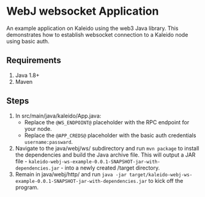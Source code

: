 # WebJ websocket Application
An example application on Kaleido using the web3 Java library. This demonstrates how to establish websocket connection to a Kaleido node using basic auth.

## Requirements

1. Java 1.8+
2. Maven

## Steps
1. In src/main/java/kaleido/App.java:
    + Replace the `@WS_ENDPOINT@` placeholder with the RPC endpoint for your node.
    + Replace the `@APP_CREDS@` placeholder with the basic auth credentials `username:passward`.
2. Navigate to the java/webj/ws/ subdirectory and run `mvn package` to install the dependencies and build the Java archive file.  This will output a JAR file - `kaleido-webj-ws-example-0.0.1-SNAPSHOT-jar-with-dependencies.jar` - into a newly created /target directory.
3. Remain in java/webj/http/ and run `java -jar target/kaleido-webj-ws-example-0.0.1-SNAPSHOT-jar-with-dependencies.jar` to kick off the program.
